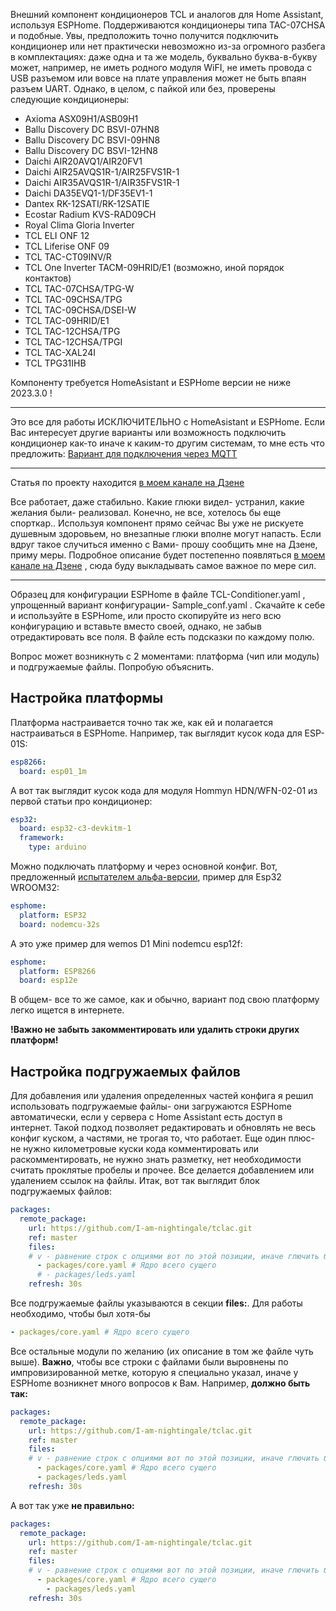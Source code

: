Внешний компонент кондиционеров TCL и аналогов для Home Assistant, используя ESPHome.
Поддерживаются кондиционеры типа TAC-07CHSA и подобные. Увы, предположить точно получится подключить кондиционер или нет практически
невозможно из-за огромного разбега в комплектациях: даже одна и та же модель, буквально буква-в-букву может, например, не иметь
родного модуля WiFI, не иметь провода с USB разъемом или вовсе на плате управления может не быть впаян разъем UART.
Однако, в целом, с пайкой или без, проверены следующие кондиционеры:
- Axioma ASX09H1/ASB09H1
- Ballu Discovery DC BSVI-07HN8
- Ballu Discovery DC BSVI-09HN8
- Ballu Discovery DC BSVI-12HN8
- Daichi AIR20AVQ1/AIR20FV1
- Daichi AIR25AVQS1R-1/AIR25FVS1R-1
- Daichi AIR35AVQS1R-1/AIR35FVS1R-1
- Daichi DA35EVQ1-1/DF35EV1-1
- Dantex RK-12SATI/RK-12SATIE
- Ecostar Radium KVS-RAD09CH
- Royal Clima Gloria Inverter
- TCL ELI ONF 12
- TCL Liferise ONF 09
- TCL TAC-CT09INV/R
- TCL One Inverter TACM-09HRID/E1 (возможно, иной порядок контактов)
- TCL TAC-07CHSA/TPG-W
- TCL TAC-09CHSA/TPG
- TCL TAC-09CHSA/DSEI-W
- TCL TAC-09HRID/E1
- TCL TAC-12CHSA/TPG
- TCL TAC-12CHSA/TPGI
- TCL TAC-XAL24I
- TCL TPG31IHB

Компоненту требуется HomeAsistant и ESPHome версии не ниже 2023.3.0 !
____
Это все для работы ИСКЛЮЧИТЕЛЬНО с HomeAsistant и ESPHome. Если Вас интересует другие варианты или возможность подключить кондиционер
как-то иначе к каким-то другим системам, то мне есть что предложить:
[Вариант для подключения через MQTT](https://github.com/pavel211/TCL-TAC-07-WiFi)
____
Статья по проекту находится [в моем канале на Дзене](https://dzen.ru/a/ZmdoyUNswXWnulhg)

Все работает, даже стабильно. Какие глюки видел- устранил, какие желания были- реализовал. Конечно, не все, хотелось бы еще спорткар..
Используя компонент прямо сейчас Вы уже не рискуете душевным здоровьем, но внезапные глюки вполне могут напасть. Если вдруг такое
случиться именно с Вами- прошу сообщить мне на Дзене, приму меры.
Подробное описание будет постепенно появляться [в моем канале на Дзене](https://dzen.ru/a/ZmdoyUNswXWnulhg) , сюда буду выкладывать
самое важное по мере сил.
____
Образец для конфигурации ESPHome в файле TCL-Conditioner.yaml , упрощенный вариант конфигурации- Sample_conf.yaml . Скачайте к себе
и используйте в ESPHome, или просто скопируйте из него всю конфигурацию и вставьте вместо своей, однако, не забыв отредактировать
все поля. В файле есть подсказки по каждому полю.

Вопрос может возникнуть с 2 моментами: платформа (чип или модуль) и подгружаемые файлы. Попробую объяснить.

## Настройка платформы
Платформа настраивается точно так же, как ей и полагается настраиваться в ESPHome. Например, так выглядит кусок кода для ESP-01S:
```yaml
esp8266:
  board: esp01_1m
```
А вот так выглядит кусок кода для модуля Hommyn HDN/WFN-02-01 из первой статьи про кондиционер:
```yaml
esp32:
  board: esp32-c3-devkitm-1
  framework:
    type: arduino
```
Можно подключать платформу и через основной конфиг. Вот, предложенный [испытателем альфа-версии](https://github.com/kai-zer-ru), пример для Esp32 WROOM32:
```yaml
esphome:
  platform: ESP32
  board: nodemcu-32s
```
А это уже пример для wemos D1 Mini nodemcu esp12f:
```yaml
esphome:
  platform: ESP8266
  board: esp12e
```
В общем- все то же самое, как и обычно, вариант под свою платформу легко ищется в интернете.

**!Важно не забыть закомментировать или удалить строки других платформ!**

## Настройка подгружаемых файлов
Для добавления или удаления определенных частей конфига я решил использовать подгружаемые файлы- они загружаются ESPHome автоматически,
если у сервера с Home Assistant есть доступ в интернет. Такой подход позволяет редактировать и обновлять не весь конфиг куском,
а частями, не трогая то, что работает.
Еще один плюс- не нужно километровые куски кода комментировать или раскомментировать, не нужно знать разметку, нет необходимости считать
проклятые пробелы и прочее. Все делается добавлением или удалением ссылок на файлы. Итак, вот так выглядит блок подгружаемых файлов:
```yaml
packages:
  remote_package:
    url: https://github.com/I-am-nightingale/tclac.git
    ref: master
    files:
    # v - равнение строк с опциями вот по этой позиции, иначе глючить будет
      - packages/core.yaml # Ядро всего сущего
      # - packages/leds.yaml
    refresh: 30s
```
Все подгружаемые файлы указываются в секции **files:**. Для работы необходимо, чтобы был хотя-бы
```yaml
- packages/core.yaml # Ядро всего сущего
```
Все остальные модули по желанию (их описание в том же файле чуть выше). **Важно**, чтобы все строки с файлами были выровнены по
импровизированной метке, которую я специально указал, иначе у ESPHome возникнет много вопросов к Вам. Например, **должно быть так:**
```yaml
packages:
  remote_package:
    url: https://github.com/I-am-nightingale/tclac.git
    ref: master
    files:
    # v - равнение строк с опциями вот по этой позиции, иначе глючить будет
      - packages/core.yaml # Ядро всего сущего
      - packages/leds.yaml
    refresh: 30s
```
А вот так уже **не правильно:**
```yaml
packages:
  remote_package:
    url: https://github.com/I-am-nightingale/tclac.git
    ref: master
    files:
    # v - равнение строк с опциями вот по этой позиции, иначе глючить будет
      - packages/core.yaml # Ядро всего сущего
        - packages/leds.yaml
    refresh: 30s
```